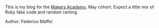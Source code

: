 This is my blog for the [Makers Academy](http://www.makersacademy.com), May cohort.
Expect a little mix of Ruby fake code and random ranting.

Author: Federico Maffei